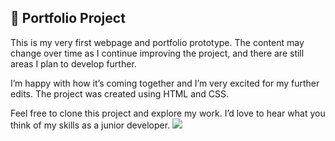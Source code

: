 ## 📁 Portfolio Project 

This is my very first webpage and portfolio prototype.
The content may change over time as I continue improving the project, and there are still areas I plan to develop further.

I’m happy with how it’s coming together and I’m very excited for my further edits.
The project was created using HTML and CSS.

Feel free to clone this project and explore my work. I’d love to hear what you think of my skills as a junior developer.
![](<img width="500" height="280" alt="bild" src="https://github.com/user-attachments/assets/47e38f09-0545-41bf-9ce0-5cc030917bc9" />
)



